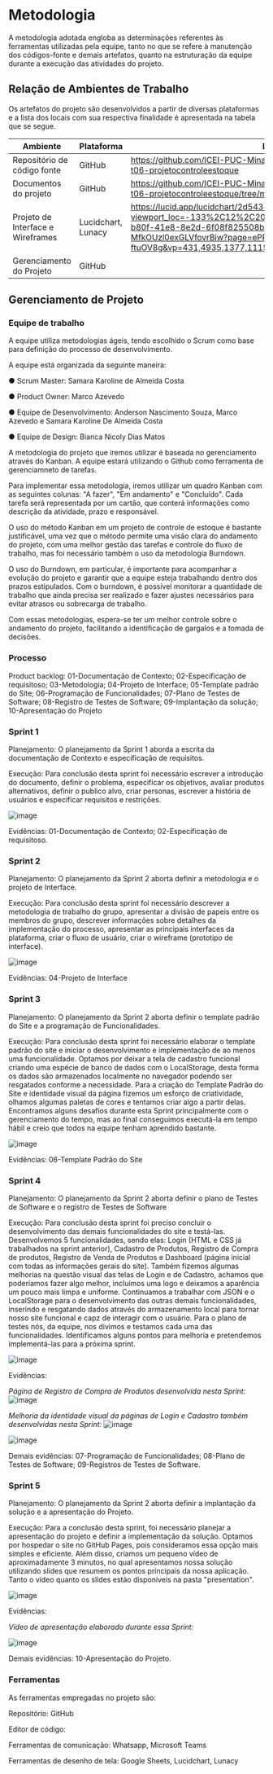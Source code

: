# Metodologia

A metodologia adotada engloba as determinações referentes às ferramentas utilizadas pela equipe, tanto no que se refere à manutenção dos códigos-fonte e demais artefatos, quanto na estruturação da equipe durante a execução das atividades do projeto.

## Relação de Ambientes de Trabalho

Os artefatos do projeto são desenvolvidos a partir de diversas plataformas e a lista dos locais com sua respectiva finalidade é apresentada na tabela que se segue.

| Ambiente |	Plataforma	| Link de Acesso |
| --- | --- | --- |
| Repositório de código fonte |	GitHub	| https://github.com/ICEI-PUC-Minas-PMV-ADS/pmv-ads-2023-1-e1-proj-web-t06-projetocontroleestoque |
| Documentos do projeto |	GitHub	| https://github.com/ICEI-PUC-Minas-PMV-ADS/pmv-ads-2023-1-e1-proj-web-t06-projetocontroleestoque/tree/main/docs | 
| Projeto de Interface e Wireframes |	Lucidchart, Lunacy	| https://lucid.app/lucidchart/2d543123-4d89-429f-bef7-9d0b025bbb09/edit?viewport_loc=-133%2C12%2C2059%2C898%2C0_0&invitationId=inv_efed65b9-b80f-41e8-8e2d-6f08f825508b  https://lun-br.icons8.com/d/5-MfkOUzl0exGLVfovrBiw?page=ePRbKxp-50yDlM-ftuOV8g&vp=431,4935,1377,1115.
| Gerenciamento do Projeto	| GitHub	|   |



## Gerenciamento de Projeto

### Equipe de trabalho

A equipe utiliza metodologias ágeis, tendo escolhido o Scrum como base para definição do processo de desenvolvimento.

A equipe está organizada da seguinte maneira:

●	Scrum Master: 
  Samara Karoline de Almeida Costa

●	Product Owner: 
  Marco Azevedo

●	Equipe de Desenvolvimento: 
  Anderson Nascimento Souza, Marco Azevedo e Samara Karoline De Almeida Costa

●	Equipe de Design: 
  Bianca Nicoly Dias Matos

A metodologia do projeto que iremos utilizar é baseada no gerenciamento através do Kanban. A equipe estará utilizando o Github como ferramenta de gerenciamneto de tarefas. 

Para implementar essa metodologia, iremos utilizar um quadro Kanban com as seguintes colunas: "A fazer", "Em andamento" e "Concluído". Cada tarefa será representada por um cartão, que conterá informações como descrição da atividade, prazo e responsável.

O uso do método Kanban em um projeto de controle de estoque é bastante justificável, uma vez que o método permite uma visão clara do andamento do projeto, com uma melhor gestão das tarefas e controle do fluxo de trabalho, mas foi necessário também o uso da metodologia Burndown.

O uso do Burndown, em particular, é importante para acompanhar a evolução do projeto e garantir que a equipe esteja trabalhando dentro dos prazos estipulados. Com o burndown, é possível monitorar a quantidade de trabalho que ainda precisa ser realizado e fazer ajustes necessários para evitar atrasos ou sobrecarga de trabalho.

Com essas metodologias, espera-se ter um melhor controle sobre o andamento do projeto, facilitando a identificação de gargalos e a tomada de decisões.

### Processo

Product backlog: 01-Documentação de Contexto; 02-Especificação de requisitoso; 03-Metodologia; 04-Projeto de Interface; 05-Template padrão do Site; 06-Programação de Funcionalidades; 07-Plano de Testes de Software; 08-Registro de Testes de Software; 09-Implantação da solução; 10-Apresentação do Projeto
 
### Sprint 1
  
  Planejamento: O planejamento da Sprint 1 aborda a escrita da documentação de Contexto e especificação de requisitos.
    
  Execução: Para conclusão desta sprint foi necessário escrever a introdução do documento, definir o problema, especificar os objetivos, avaliar produtos     alternativos, definir o publico alvo, criar personas, escrever a história de usuários e especificar requisitos e restrições.
  
  ![image](https://user-images.githubusercontent.com/101727981/232830766-f48651e5-9172-4d2f-bb58-9fc4c3930900.png)
  
  Evidências: 01-Documentação de Contexto; 02-Especificação de requisitoso.
    
### Sprint 2
  
  Planejamento: O planejamento da Sprint 2 aborta definir a metodologia e o projeto de Interface.
    
 Execução: Para conclusão desta sprint foi necessário descrever a metodologia de trabalho do grupo, apresentar a divisão de papeis entre os membros do grupo, descrever informações sobre detalhes da implementação do processo, apresentar as principais interfaces da plataforma, criar o fluxo de usuário, criar o wireframe (prototipo de interface).
 
 ![image](https://github.com/ICEI-PUC-Minas-PMV-ADS/pmv-ads-2023-1-e1-proj-web-t06-projetocontroleestoque/assets/122751654/edb767bd-acf2-401e-97bd-d38b7bb90556)
    
  Evidências: 04-Projeto de Interface
    
 ### Sprint 3
  
  Planejamento: O planejamento da Sprint 2 aborta definir o template padrão do Site e a programação de Funcionalidades.
    
  Execução: Para conclusão desta sprint foi necessário elaborar o template padrão do site e iniciar o desenvolvimento e implementação de ao menos uma funcionalidade. Optamos por deixar a tela de cadastro funcional criando uma espécie de banco de dados com o LocalStorage, desta forma os dados são armazenados localmente no navegador podendo ser resgatados conforme a necessidade. Para a criação do Template Padrão do Site e identidade visual da página fizemos um esforço de criatividade, olhamos algumas paletas de cores e tentamos criar algo a partir delas. Encontramos alguns desafios durante esta Sprint principalmente com o gerenciamento do tempo, mas ao final conseguimos executá-la em tempo hábil e creio que todos na equipe tenham aprendido bastante. 
  
  ![image](https://github.com/ICEI-PUC-Minas-PMV-ADS/pmv-ads-2023-1-e1-proj-web-t06-projetocontroleestoque/assets/122751654/3c09f941-e753-42bc-91e6-1e978d37864b)
    
  Evidências: 06-Template Padrão do Site

 ### Sprint 4
  
  Planejamento: O planejamento da Sprint 2 aborta definir o plano de Testes de Software e o registro de Testes de Software
    
  Execução: Para conclusão desta sprint foi preciso concluir o desenvolvimento das demais funcionalidades do site e testá-las. Desenvolvemos 5 funcionalidades, sendo elas: Login (HTML e CSS já trabalhados na sprint anterior), Cadastro de Produtos, Registro de Compra de produtos, Registro de Venda de Produtos e Dashboard (página inicial com todas as informações gerais do site). Também fizemos algumas melhorias na questão visual das telas de Login e de Cadastro, achamos que poderíamos fazer algo melhor, incluímos uma logo e deixamos a aparência um pouco mais limpa e uniforme. Continuamos a trabalhar com JSON e o LocalStorage para o desenvolvimento das outras demais funcionalidades, inserindo e resgatando dados através do armazenamento local para tornar nosso site funcional e capz de interagir com o usuário. Para o plano de testes nós, da equipe, nos divimos e testamos cada uma das funcionalidades. Identificamos alguns pontos para melhoria e pretendemos implementá-las para a próxima sprint. 
  
![image](https://github.com/ICEI-PUC-Minas-PMV-ADS/pmv-ads-2023-1-e1-proj-web-t06-projetocontroleestoque/assets/122751654/f3f1eee5-0e29-427a-927a-ac371eb1571e)
    
   Evidências:
   
   *Página de Registro de Compra de Produtos desenvolvida nesta Sprint:*
   ![image](https://github.com/ICEI-PUC-Minas-PMV-ADS/pmv-ads-2023-1-e1-proj-web-t06-projetocontroleestoque/assets/122751654/3fb55eef-60dc-42ef-9242-75711972c8da)
   
   *Melhoria da identidade visual da páginas de Login e Cadastro também desenvolvidas nesta Sprint:*
   ![image](https://github.com/ICEI-PUC-Minas-PMV-ADS/pmv-ads-2023-1-e1-proj-web-t06-projetocontroleestoque/assets/122751654/b677d4e8-2f25-44e7-88d2-696471b46afb)
   
   ![image](https://github.com/ICEI-PUC-Minas-PMV-ADS/pmv-ads-2023-1-e1-proj-web-t06-projetocontroleestoque/assets/122751654/15dcaaa6-3822-427f-a0e9-d7ed981484c2)
    
   Demais evidências: 07-Programação de Funcionalidades; 08-Plano de Testes de Software; 09-Registros de Testes de Software.
    
 ### Sprint 5
  
  Planejamento: O planejamento da Sprint 2 aborta definir a implantação da solução e a apresentação do Projeto.
    
  Execução: Para a conclusão desta sprint, foi necessário planejar a apresentação do projeto e definir a implementação da solução. Optamos por hospedar o site no GitHub Pages, pois consideramos essa opção mais simples e eficiente. Além disso, criamos um pequeno vídeo de aproximadamente 3 minutos, no qual apresentamos nossa solução utilizando slides que resumem os pontos principais da nossa aplicação. Tanto o vídeo quanto os slides estão disponíveis na pasta "presentation".

![image](https://github.com/ICEI-PUC-Minas-PMV-ADS/pmv-ads-2023-1-e1-proj-web-t06-projetocontroleestoque/assets/122751654/f82e6a93-dc1a-4648-8513-7bb4702d058f)
    
  Evidências:
  
  *Vídeo de apresentação elaborado durante essa Sprint:* 
  
![image](https://github.com/ICEI-PUC-Minas-PMV-ADS/pmv-ads-2023-1-e1-proj-web-t06-projetocontroleestoque/assets/122751654/e89845cc-bc89-4361-a0d1-d5fc9835ef70)

  Demais evidências: 10-Apresentação do Projeto.

### Ferramentas

As ferramentas empregadas no projeto são:

Repositório: GitHub

Editor de código:

Ferramentas de comunicação: Whatsapp, Microsoft Teams

Ferramentas de desenho de tela: Google Sheets, Lucidchart, Lunacy

